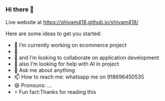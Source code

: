 ### Hi there 👋


Live website at <https://shivam418.github.io/shivam418/>

Here are some ideas to get you started:

- 🔭 I’m currently working on ecommerce project 
- 🌱 
- 👯 and I’m looking to collaborate on application development 
- 🤔 also I’m looking for help with AI in project 
- 💬 Ask me about anything 
- 📫 How to reach me: whatsapp me on 918696450535
- 😄 Pronouns: ...
- ⚡ Fun fact:Thanks for reading this

